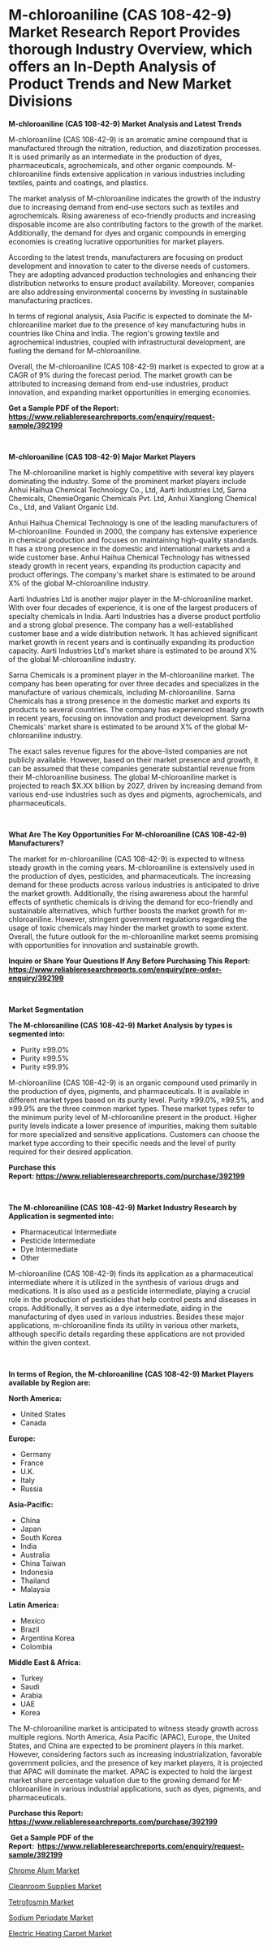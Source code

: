 <p><h1>M-chloroaniline (CAS 108-42-9) Market Research Report Provides thorough Industry Overview, which offers an In-Depth Analysis of Product Trends and New Market Divisions</h1></p><p><strong>M-chloroaniline (CAS 108-42-9) Market Analysis and Latest Trends</strong></p>
<p><p>M-chloroaniline (CAS 108-42-9) is an aromatic amine compound that is manufactured through the nitration, reduction, and diazotization processes. It is used primarily as an intermediate in the production of dyes, pharmaceuticals, agrochemicals, and other organic compounds. M-chloroaniline finds extensive application in various industries including textiles, paints and coatings, and plastics.</p><p>The market analysis of M-chloroaniline indicates the growth of the industry due to increasing demand from end-use sectors such as textiles and agrochemicals. Rising awareness of eco-friendly products and increasing disposable income are also contributing factors to the growth of the market. Additionally, the demand for dyes and organic compounds in emerging economies is creating lucrative opportunities for market players.</p><p>According to the latest trends, manufacturers are focusing on product development and innovation to cater to the diverse needs of customers. They are adopting advanced production technologies and enhancing their distribution networks to ensure product availability. Moreover, companies are also addressing environmental concerns by investing in sustainable manufacturing practices.</p><p>In terms of regional analysis, Asia Pacific is expected to dominate the M-chloroaniline market due to the presence of key manufacturing hubs in countries like China and India. The region's growing textile and agrochemical industries, coupled with infrastructural development, are fueling the demand for M-chloroaniline.</p><p>Overall, the M-chloroaniline (CAS 108-42-9) market is expected to grow at a CAGR of 9% during the forecast period. The market growth can be attributed to increasing demand from end-use industries, product innovation, and expanding market opportunities in emerging economies.</p></p>
<p><strong>Get a Sample PDF of the Report:&nbsp; <a href="https://www.reliableresearchreports.com/enquiry/request-sample/392199">https://www.reliableresearchreports.com/enquiry/request-sample/392199</a></strong></p>
<p>&nbsp;</p>
<p><strong>M-chloroaniline (CAS 108-42-9) Major Market Players</strong></p>
<p><p>The M-chloroaniline market is highly competitive with several key players dominating the industry. Some of the prominent market players include Anhui Haihua Chemical Technology Co., Ltd, Aarti Industries Ltd, Sarna Chemicals, ChemieOrganic Chemicals Pvt. Ltd, Anhui Xianglong Chemical Co., Ltd, and Valiant Organic Ltd.</p><p>Anhui Haihua Chemical Technology is one of the leading manufacturers of M-chloroaniline. Founded in 2000, the company has extensive experience in chemical production and focuses on maintaining high-quality standards. It has a strong presence in the domestic and international markets and a wide customer base. Anhui Haihua Chemical Technology has witnessed steady growth in recent years, expanding its production capacity and product offerings. The company's market share is estimated to be around X% of the global M-chloroaniline industry.</p><p>Aarti Industries Ltd is another major player in the M-chloroaniline market. With over four decades of experience, it is one of the largest producers of specialty chemicals in India. Aarti Industries has a diverse product portfolio and a strong global presence. The company has a well-established customer base and a wide distribution network. It has achieved significant market growth in recent years and is continually expanding its production capacity. Aarti Industries Ltd's market share is estimated to be around X% of the global M-chloroaniline industry.</p><p>Sarna Chemicals is a prominent player in the M-chloroaniline market. The company has been operating for over three decades and specializes in the manufacture of various chemicals, including M-chloroaniline. Sarna Chemicals has a strong presence in the domestic market and exports its products to several countries. The company has experienced steady growth in recent years, focusing on innovation and product development. Sarna Chemicals' market share is estimated to be around X% of the global M-chloroaniline industry.</p><p>The exact sales revenue figures for the above-listed companies are not publicly available. However, based on their market presence and growth, it can be assumed that these companies generate substantial revenue from their M-chloroaniline business. The global M-chloroaniline market is projected to reach $X.XX billion by 2027, driven by increasing demand from various end-use industries such as dyes and pigments, agrochemicals, and pharmaceuticals.</p></p>
<p>&nbsp;</p>
<p><strong>What Are The Key Opportunities For M-chloroaniline (CAS 108-42-9) Manufacturers?</strong></p>
<p><p>The market for m-chloroaniline (CAS 108-42-9) is expected to witness steady growth in the coming years. M-chloroaniline is extensively used in the production of dyes, pesticides, and pharmaceuticals. The increasing demand for these products across various industries is anticipated to drive the market growth. Additionally, the rising awareness about the harmful effects of synthetic chemicals is driving the demand for eco-friendly and sustainable alternatives, which further boosts the market growth for m-chloroaniline. However, stringent government regulations regarding the usage of toxic chemicals may hinder the market growth to some extent. Overall, the future outlook for the m-chloroaniline market seems promising with opportunities for innovation and sustainable growth.</p></p>
<p><strong>Inquire or Share Your Questions If Any Before Purchasing This Report: <a href="https://www.reliableresearchreports.com/enquiry/pre-order-enquiry/392199">https://www.reliableresearchreports.com/enquiry/pre-order-enquiry/392199</a></strong></p>
<p>&nbsp;</p>
<p><strong>Market Segmentation</strong></p>
<p><strong>The M-chloroaniline (CAS 108-42-9) Market Analysis by types is segmented into:</strong></p>
<p><ul><li>Purity ≥99.0%</li><li>Purity ≥99.5%</li><li>Purity ≥99.9%</li></ul></p>
<p><p>M-chloroaniline (CAS 108-42-9) is an organic compound used primarily in the production of dyes, pigments, and pharmaceuticals. It is available in different market types based on its purity level. Purity ≥99.0%, ≥99.5%, and ≥99.9% are the three common market types. These market types refer to the minimum purity level of M-chloroaniline present in the product. Higher purity levels indicate a lower presence of impurities, making them suitable for more specialized and sensitive applications. Customers can choose the market type according to their specific needs and the level of purity required for their desired application.</p></p>
<p><strong>Purchase this Report:&nbsp;<a href="https://www.reliableresearchreports.com/purchase/392199">https://www.reliableresearchreports.com/purchase/392199</a></strong></p>
<p>&nbsp;</p>
<p><strong>The M-chloroaniline (CAS 108-42-9) Market Industry Research by Application is segmented into:</strong></p>
<p><ul><li>Pharmaceutical Intermediate</li><li>Pesticide Intermediate</li><li>Dye Intermediate</li><li>Other</li></ul></p>
<p><p>M-chloroaniline (CAS 108-42-9) finds its application as a pharmaceutical intermediate where it is utilized in the synthesis of various drugs and medications. It is also used as a pesticide intermediate, playing a crucial role in the production of pesticides that help control pests and diseases in crops. Additionally, it serves as a dye intermediate, aiding in the manufacturing of dyes used in various industries. Besides these major applications, m-chloroaniline finds its utility in various other markets, although specific details regarding these applications are not provided within the given context.</p></p>
<p>&nbsp;</p>
<p><strong>In terms of Region, the M-chloroaniline (CAS 108-42-9) Market Players available by Region are:</strong></p>
<p>
    <p> <strong> North America: </strong>
        <ul>
            <li>United States</li>
            <li>Canada</li>
        </ul>
        </p> 
    <p> <strong> Europe: </strong>
        <ul>
            <li>Germany</li>
            <li>France</li>
            <li>U.K.</li>
            <li>Italy</li>
            <li>Russia</li>
        </ul>
        </p> 
    <p> <strong> Asia-Pacific: </strong>
        <ul>
            <li>China</li>
            <li>Japan</li>
            <li>South Korea</li>
            <li>India</li>
            <li>Australia</li>
            <li>China Taiwan</li>
            <li>Indonesia</li>
            <li>Thailand</li>
            <li>Malaysia</li>
        </ul>
        </p> 
    <p> <strong> Latin America: </strong>
        <ul>
            <li>Mexico</li>
            <li>Brazil</li>
            <li>Argentina Korea</li>
            <li>Colombia</li>
        </ul>
        </p> 
    <p> <strong> Middle East & Africa: </strong>
        <ul>
            <li>Turkey</li>
            <li>Saudi</li>
            <li>Arabia</li>
            <li>UAE</li>
            <li>Korea</li>
        </ul>
    </p>
    </p>
<p><p>The M-chloroaniline market is anticipated to witness steady growth across multiple regions. North America, Asia Pacific (APAC), Europe, the United States, and China are expected to be prominent players in this market. However, considering factors such as increasing industrialization, favorable government policies, and the presence of key market players, it is projected that APAC will dominate the market. APAC is expected to hold the largest market share percentage valuation due to the growing demand for M-chloroaniline in various industrial applications, such as dyes, pigments, and pharmaceuticals.</p></p>
<p><strong>Purchase this Report: <a href="https://www.reliableresearchreports.com/purchase/392199">https://www.reliableresearchreports.com/purchase/392199</a></strong></p>
<p>&nbsp;<strong>Get a Sample PDF of the Report:&nbsp;&nbsp;<a href="https://www.reliableresearchreports.com/enquiry/request-sample/392199">https://www.reliableresearchreports.com/enquiry/request-sample/392199</a></strong></p>
<p><strong></strong></p>
<p><p><a href="https://medium.com/@dioncollins8227/chrome-alum-market-analysis-and-sze-forecasted-for-period-from-2023-to-2030-4ae88e6b3a5f">Chrome Alum Market</a></p><p><a href="https://www.linkedin.com/pulse/cleanroom-supplies-market-size-growth-forecast-from-rvixe/">Cleanroom Supplies Market</a></p><p><a href="https://medium.com/@entelabrahimi1961/tetrofosmin-market-trends-and-market-analysis-forecasted-for-period-2023-2030-dcafaf703155">Tetrofosmin Market</a></p><p><a href="https://github.com/Chiragrp24/Market-Research-Report-List-1/blob/main/sodium-periodate-market.md">Sodium Periodate Market</a></p><p><a href="https://www.linkedin.com/pulse/electric-heating-carpet-market-size-share-global-analysis-c76ke/">Electric Heating Carpet Market</a></p></p>